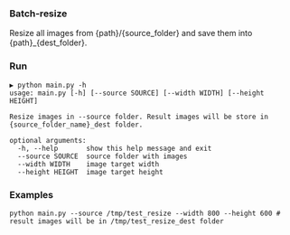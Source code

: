 ### Batch-resize

Resize all images from {path}/{source_folder} and save them into {path}_{dest_folder}.

### Run

```
▶ python main.py -h
usage: main.py [-h] [--source SOURCE] [--width WIDTH] [--height HEIGHT]

Resize images in --source folder. Result images will be store in
{source_folder_name}_dest folder.

optional arguments:
  -h, --help       show this help message and exit
  --source SOURCE  source folder with images
  --width WIDTH    image target width
  --height HEIGHT  image target height
```

### Examples

```
python main.py --source /tmp/test_resize --width 800 --height 600 # result images will be in /tmp/test_resize_dest folder

```
